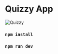 # Quizzy App

![Quizzy](https://user-images.githubusercontent.com/68321206/220978300-79a4b98e-3220-454c-9881-361a9067dbf7.png)

### `npm install`

### `npm run dev`
